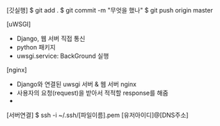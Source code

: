 [깃실행]
$ git add .
$ git commit -m "무엇을 했나"
$ git push origin master

[uWSGI]
- Django, 웹 서버 직접 통신
- python 패키지
- uwsgi.service: BackGround 실행

[nginx]
- Django와 연결된 uwsgi 서버 & 웹 서버 nginx
- 사용자의 요청(request)을 받아서 적적할 response를 해줌
-  
[서버연결]
$ ssh -i ~/.ssh/[파일이름].pem [유저아이디]@[DNS주소]